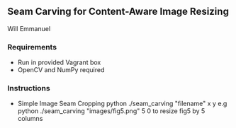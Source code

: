 ## Seam Carving for Content-Aware Image Resizing
Will Emmanuel

### Requirements
* Run in provided Vagrant box
* OpenCV and NumPy required

### Instructions
* Simple Image Seam Cropping
  python ./seam_carving "filename" x y
  e.g python ./seam_carving "images/fig5.png" 5 0 to resize fig5 by 5 columns
